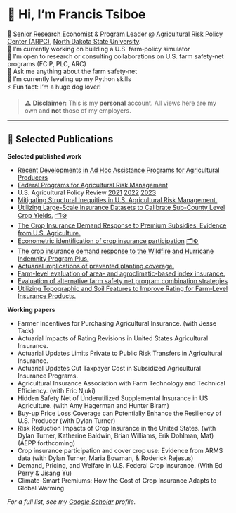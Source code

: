 # 👋 Hi, I’m Francis Tsiboe

🏢 [Senior Research Economist & Program Leader](https://www.arpc-ndsu.com/team/francis-tsiboe) @ [Agricultural Risk Policy Center (ARPC)](https://www.arpc-ndsu.com/), [North Dakota State University](https://www.ndsu.edu/).  
🔭 I’m currently working on building a U.S. farm‑policy simulator  
👯 I’m open to research or consulting collaborations on U.S. farm safety‑net programs (FCIP, PLC, ARC)  
💬 Ask me anything about the farm safety‑net  
🌱 I’m currently leveling up my Python skills  
⚡ Fun fact: I’m a huge dog lover!

> ⚠️ **Disclaimer:** This is my **personal** account. All views here are my own and **not** those of my employers.

---

## 📝 Selected Publications
**Selected published work**
* [Recent Developments in Ad Hoc Assistance Programs for Agricultural Producers](https://doi.org/10.32747/2024.8633521.ers)
* [Federal Programs for Agricultural Risk Management](https://dx.doi.org/10.32747/2023.8321812.ers)
* U.S. Agricultural Policy Review   [2021](https://www.ers.usda.gov/publications/pub-details?pubid=105901)    [2022](https://doi.org/10.32747/2023.8134363.ers)    [2023](https://doi.org/10.32747/2024.8754393.ers)  
* [Mitigating Structural Inequities in U.S. Agricultural Risk Management.](https://doi.org/10.1017/aae.2024.29)
* [Utilizing Large-Scale Insurance Datasets to Calibrate Sub-County Level Crop Yields.](https://doi.org/10.1111/jori.12494)    [🗂️⚙️](https://github.com/ftsiboe/US-FarmSafetyNet-Lab/tree/main/fcip_calibrated_yields)
* [The Crop Insurance Demand Response to Premium Subsidies: Evidence from U.S. Agriculture.](https://doi.org/10.1016/j.foodpol.2023.102505)
* [Econometric identification of crop insurance participation](https://doi.org/10.1017/age.2023.13)    [🗂️⚙️](https://github.com/ftsiboe/US-FarmSafetyNet-Lab/tree/main/crop_insurance_instruments)
* [The crop insurance demand response to the Wildfire and Hurricane Indemnity Program Plus.](https://doi.org/10.1002/aepp.13314)
* [Actuarial implications of prevented planting coverage.](https://doi.org/10.1002/aepp.13471) 
* [Farm-level evaluation of area- and agroclimatic-based index insurance.](https://doi.org/10.1002/jaa2.77)
* [Evaluation of alternative farm safety net program combination strategies](https://doi.org/10.1108/AFR-11-2023-0150)
* [Utilizing Topographic and Soil Features to Improve Rating for Farm‐Level Insurance Products.](https://doi.org/10.1111/ajae.12218)

**Working papers**
* Farmer Incentives for Purchasing Agricultural Insurance. (with Jesse Tack)
* Actuarial Impacts of Rating Revisions in United States Agricultural Insurance. 
* Actuarial Updates Limits Private to Public Risk Transfers in Agricultural Insurance. 
* Actuarial Updates Cut Taxpayer Cost in Subsidized Agricultural Insurance Programs.
* Agricultural Insurance Association with Farm Technology and Technical Efficiency. (with Eric Njuki)
* Hidden Safety Net of Underutilized Supplemental Insurance in US Agriculture. (with Amy Hagerman and Hunter Biram)
* Buy-up Price Loss Coverage can Potentially Enhance the Resiliency of U.S. Producer (with Dylan Turner)
* Risk Reduction Impacts of Crop Insurance in the United States. (with Dylan Turner, Katherine Baldwin, Brian Williams, Erik Dohlman, Mat) (AEPP forthcoming)
* Crop insurance participation and cover crop use: Evidence from ARMS data (with Dylan Turner, Maria Bowman, & Roderick Rejesus)
* Demand, Pricing, and Welfare in U.S. Federal Crop Insurance. (With Ed Perry & Jisang Yu)
* Climate-Smart Premiums: How the Cost of Crop Insurance Adapts to Global Warming
  
_For a full list, see my [Google Scholar](https://scholar.google.com/citations?user=YOUR_ID) profile._

<!--
**ftsiboe/ftsiboe** is a ✨ _special_ ✨ repository because its `README.md` (this file) appears on your GitHub profile.

Here are some ideas to get you started:


# Francis Tsiboe

**Senior Research Economist @ ARPC, NDSU**

- 🌱 Developing an open‑source U.S. farm policy simulator  
- 📈 Modeling actuarial updates in Federal Crop Insurance  
- 🛠️ Tech: R · Python · Stata · SQL  
- 📂 Key repos: [GH‑Agric‑Productivity‑Lab](https://github.com/ftsiboe/GH-Agric-Productivity-Lab), [FCIP‑Actuarial‑Updates](https://github.com/ftsiboe/FCIP-Actuarial-Updates)  
- 📫 francis.tsiboe@ndsu.edu · [LinkedIn](https://linkedin.com/in/francis-tsiboe) · [Twitter](https://twitter.com/ftsiboe)


- 🔭 I’m currently working on ...
- 🌱 I’m currently learning ...
- 👯 I’m looking to collaborate on ...
- 🤔 I’m looking for help with ...
- 💬 Ask me about ...
- 📫 How to reach me: ...
- 😄 Pronouns: ...
- ⚡ Fun fact: ...
-->
